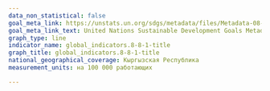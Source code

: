 ```yaml
---
data_non_statistical: false
goal_meta_link: https://unstats.un.org/sdgs/metadata/files/Metadata-08-08-01.pdf
goal_meta_link_text: United Nations Sustainable Development Goals Metadata (PDF 381 KB)
graph_type: line
indicator_name: global_indicators.8-8-1-title
graph_title: global_indicators.8-8-1-title
national_geographical_coverage: Кыргызская Республика
measurement_units: на 100 000 работающих

---
```

